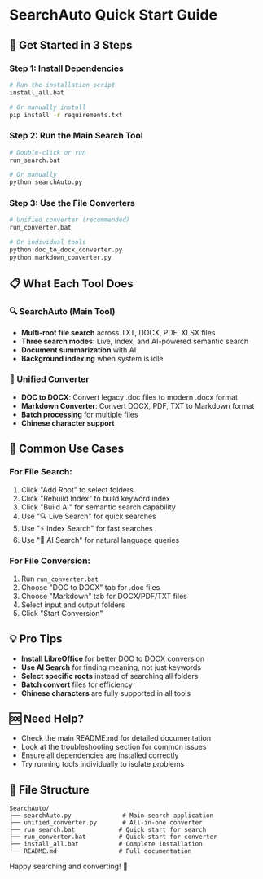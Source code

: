 # SearchAuto Quick Start Guide

## 🚀 Get Started in 3 Steps

### Step 1: Install Dependencies
```bash
# Run the installation script
install_all.bat

# Or manually install
pip install -r requirements.txt
```

### Step 2: Run the Main Search Tool
```bash
# Double-click or run
run_search.bat

# Or manually
python searchAuto.py
```

### Step 3: Use the File Converters
```bash
# Unified converter (recommended)
run_converter.bat

# Or individual tools
python doc_to_docx_converter.py
python markdown_converter.py
```

## 📋 What Each Tool Does

### 🔍 SearchAuto (Main Tool)
- **Multi-root file search** across TXT, DOCX, PDF, XLSX files
- **Three search modes**: Live, Index, and AI-powered semantic search
- **Document summarization** with AI
- **Background indexing** when system is idle

### 🔄 Unified Converter
- **DOC to DOCX**: Convert legacy .doc files to modern .docx format
- **Markdown Converter**: Convert DOCX, PDF, TXT to Markdown format
- **Batch processing** for multiple files
- **Chinese character support**

## 🎯 Common Use Cases

### For File Search:
1. Click "Add Root" to select folders
2. Click "Rebuild Index" to build keyword index
3. Click "Build AI" for semantic search capability
4. Use "🔍 Live Search" for quick searches
5. Use "⚡ Index Search" for fast searches
6. Use "🤖 AI Search" for natural language queries

### For File Conversion:
1. Run `run_converter.bat`
2. Choose "DOC to DOCX" tab for .doc files
3. Choose "Markdown" tab for DOCX/PDF/TXT files
4. Select input and output folders
5. Click "Start Conversion"

## 💡 Pro Tips

- **Install LibreOffice** for better DOC to DOCX conversion
- **Use AI Search** for finding meaning, not just keywords
- **Select specific roots** instead of searching all folders
- **Batch convert** files for efficiency
- **Chinese characters** are fully supported in all tools

## 🆘 Need Help?

- Check the main README.md for detailed documentation
- Look at the troubleshooting section for common issues
- Ensure all dependencies are installed correctly
- Try running tools individually to isolate problems

## 📁 File Structure
```
SearchAuto/
├── searchAuto.py              # Main search application
├── unified_converter.py       # All-in-one converter
├── run_search.bat            # Quick start for search
├── run_converter.bat         # Quick start for converter
├── install_all.bat           # Complete installation
└── README.md                 # Full documentation
```

Happy searching and converting! 🎉 